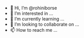 - 👋 Hi, I’m @rohiniborse
- 👀 I’m interested in ...
- 🌱 I’m currently learning ...
- 💞️ I’m looking to collaborate on ...
- 📫 How to reach me ...

<!---
rohiniborse/rohiniborse is a ✨ special ✨ repository because its `README.md` (this file) appears on your GitHub profile.
You can click the Preview link to take a look at your changes.
--->
